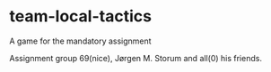 # team-local-tactics
A game for the mandatory assignment

Assignment group 69(nice), Jørgen M. Storum and all(0) his friends.
